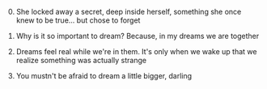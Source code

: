 0. She locked away a secret, deep inside herself, something she once knew to be true... but chose to forget

1. Why is it so important to dream? Because, in my dreams we are together

2. Dreams feel real while we're in them. It's only when we wake up that we realize something was actually strange

3. You mustn't be afraid to dream a little bigger, darling


